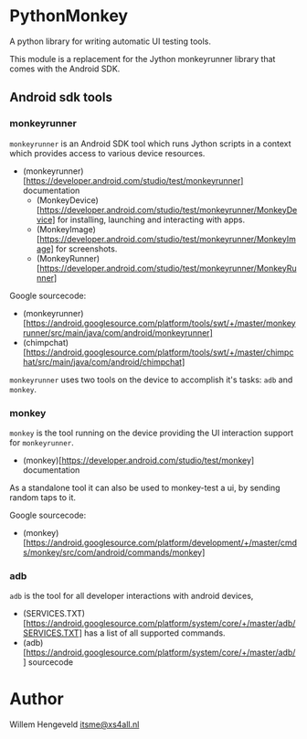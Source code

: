 # PythonMonkey

A python library for writing automatic UI testing tools.

This module is a replacement for the Jython monkeyrunner library that comes with the Android SDK.


## Android sdk tools

### monkeyrunner

`monkeyrunner` is an Android SDK tool which runs Jython scripts in a context which provides access to various device resources.
 * (monkeyrunner)[https://developer.android.com/studio/test/monkeyrunner] documentation
   * (MonkeyDevice)[https://developer.android.com/studio/test/monkeyrunner/MonkeyDevice] for installing, launching and interacting with apps.
   * (MonkeyImage)[https://developer.android.com/studio/test/monkeyrunner/MonkeyImage] for screenshots.
   * (MonkeyRunner)[https://developer.android.com/studio/test/monkeyrunner/MonkeyRunner]

Google sourcecode:
 * (monkeyrunner)[https://android.googlesource.com/platform/tools/swt/+/master/monkeyrunner/src/main/java/com/android/monkeyrunner]
 * (chimpchat)[https://android.googlesource.com/platform/tools/swt/+/master/chimpchat/src/main/java/com/android/chimpchat]

`monkeyrunner` uses two tools on the device to accomplish it's tasks: `adb` and `monkey`.


### monkey

`monkey` is the tool running on the device providing the UI interaction support for `monkeyrunner`.
 * (monkey)[https://developer.android.com/studio/test/monkey] documentation

As a standalone tool it can also be used to monkey-test a ui, by sending random taps to it.

Google sourcecode:
 * (monkey)[https://android.googlesource.com/platform/development/+/master/cmds/monkey/src/com/android/commands/monkey]


### adb

`adb` is the tool for all developer interactions with android devices, 

 * (SERVICES.TXT)[https://android.googlesource.com/platform/system/core/+/master/adb/SERVICES.TXT] has a list of all supported commands.
 * (adb)[https://android.googlesource.com/platform/system/core/+/master/adb/] sourcecode


# Author

Willem Hengeveld <itsme@xs4all.nl>


